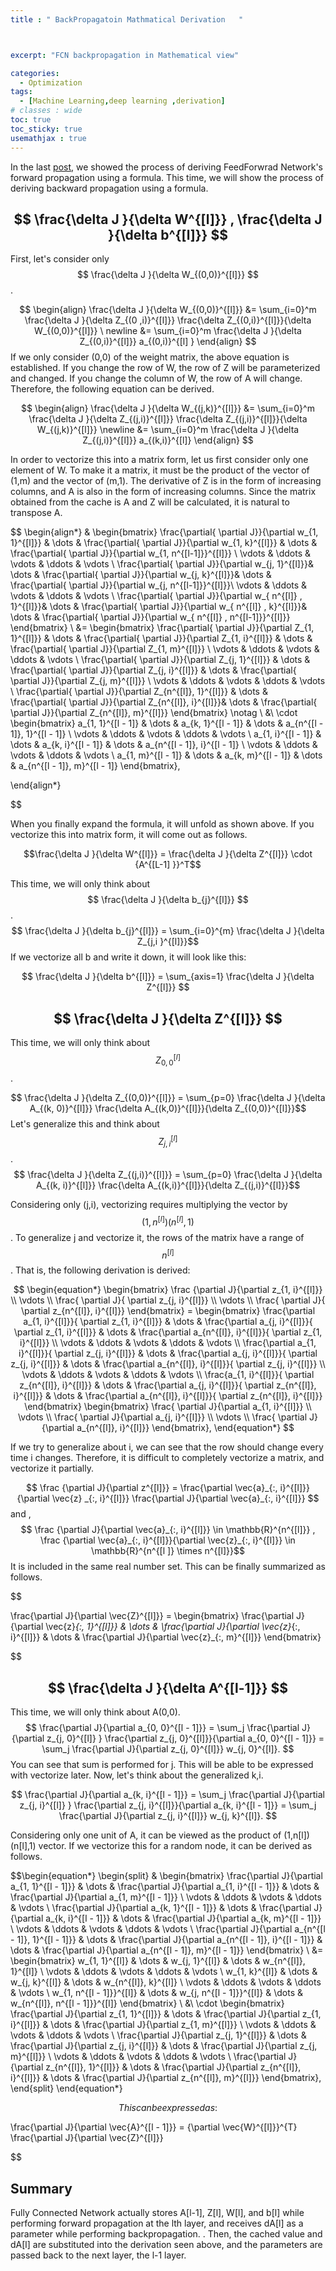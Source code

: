 ```yaml
---
title : " BackPropagatoin Mathmatical Derivation   "



excerpt: "FCN backpropagation in Mathematical view"

categories:
  - Optimization
tags:
  - [Machine Learning,deep learning ,derivation]
# classes : wide
toc: true
toc_sticky: true
usemathjax : true
---
```

In the last [post](https://woongjoonchoi.github.io/dlarchitecture/Feed-Forward-Network/), we showed the process of deriving FeedForwrad Network's forward propagation using a formula. This time, we will show the process of deriving backward propagation using a formula. 


## $$ \frac{\delta J }{\delta W^{[l]}}  ,  \frac{\delta J }{\delta b^{[l]}} $$ 


First, let's consider only $$ \frac{\delta J }{\delta W_{(0,0)}^{[l]}} $$.  

$$
\begin{align}
  \frac{\delta J }{\delta W_{(0,0)}^{[l]}} &= \sum_{i=0}^m \frac{\delta J }{\delta Z_{(0 ,i)}^{[l]}} \frac{\delta Z_{(0,i)}^{[l]}}{\delta W_{(0,0)}^{[l]}} \ newline &= \sum_{i=0}^m \frac{\delta J }{\delta Z_{(0,i)}^{[l]}} a_{(0,i)}^{[l] }
  \end{align}
  $$
If we only consider (0,0) of the weight matrix, the above equation is established. If you change the row of W, the row of Z will be parameterized and changed. If you change the column of W, the row of A will change. Therefore, the following equation can be derived. 

$$
\begin{align}
 \frac{\delta J }{\delta W_{(j,k)}^{[l]}}  &= \sum_{i=0}^m \frac{\delta J }{\delta Z_{(j,i)}^{[l]}}  \frac{\delta Z_{(j,i)}^{[l]}}{\delta W_{(j,k)}^{[l]}}  \newline &=  \sum_{i=0}^m \frac{\delta J }{\delta Z_{(j,i)}^{[l]}}  a_{(k,i)}^{[l]}
 \end{align}
 $$   

In order to vectorize this into a matrix form, let us first consider only one element of W. To make it a matrix, it must be the product of the vector of (1,m) and the vector of (m,1). The derivative of Z is in the form of increasing columns, and A is also in the form of increasing columns. Since the matrix obtained from the cache is A and Z will be calculated, it is natural to transpose A.


$$ 
\begin{align*}
&
\begin{bmatrix}
\frac{\partial{ \partial J}}{\partial w_{1, 1}^{[l]}} & \dots & \frac{\partial{ \partial J}}{\partial w_{1, k}^{[l]}} & \dots & \frac{\partial{ \partial J}}{\partial w_{1, n^{[l-1]}}^{[l]}} \\
\vdots & \ddots & \vdots & \ddots & \vdots \\
\frac{\partial{ \partial J}}{\partial w_{j, 1}^{[l]}}& \dots & \frac{\partial{ \partial J}}{\partial w_{j, k}^{[l]}}& \dots & \frac{\partial{ \partial J}}{\partial w_{j, n^{[l-1]}}^{[l]}}\\
\vdots & \ddots & \vdots & \ddots & \vdots \\
\frac{\partial{ \partial J}}{\partial w_{ n^{[l]} , 1}^{[l]}}& \dots & \frac{\partial{ \partial J}}{\partial w_{ n^{[l]} , k}^{[l]}}& \dots & \frac{\partial{ \partial J}}{\partial w_{ n^{[l]} , n^{[l-1]}}^{[l]}}
\end{bmatrix} \\
&=
\begin{bmatrix}
\frac{\partial{ \partial J}}{\partial Z_{1, 1}^{[l]}} & \dots & \frac{\partial{ \partial J}}{\partial Z_{1, i}^{[l]}}  & \dots & \frac{\partial{ \partial J}}{\partial Z_{1, m}^{[l]}} \\
\vdots & \ddots & \vdots & \ddots & \vdots \\
\frac{\partial{ \partial J}}{\partial Z_{j, 1}^{[l]}} & \dots & \frac{\partial{ \partial J}}{\partial Z_{j, i}^{[l]}} & \dots & \frac{\partial{ \partial J}}{\partial Z_{j, m}^{[l]}} \\
\vdots & \ddots & \vdots & \ddots & \vdots \\
\frac{\partial{ \partial J}}{\partial Z_{n^{[l]}, 1}^{[l]}} & \dots & \frac{\partial{ \partial J}}{\partial Z_{n^{[l]}, i}^{[l]}}& \dots & \frac{\partial{ \partial J}}{\partial Z_{n^{[l]}, m}^{[l]}}
\end{bmatrix} \notag \\
&\ \cdot
\begin{bmatrix}
a_{1, 1}^{[l - 1]} & \dots & a_{k, 1}^{[l - 1]} & \dots & a_{n^{[l - 1]}, 1}^{[l - 1]} \\
\vdots & \ddots & \vdots & \ddots & \vdots \\
a_{1, i}^{[l - 1]} & \dots & a_{k, i}^{[l - 1]} & \dots & a_{n^{[l - 1]}, i}^{[l - 1]} \\
\vdots & \ddots & \vdots & \ddots & \vdots \\
a_{1, m}^{[l - 1]} & \dots & a_{k, m}^{[l - 1]} & \dots & a_{n^{[l - 1]}, m}^{[l - 1]}
\end{bmatrix},

\end{align*}
 

$$ 

When you finally expand the formula, it will unfold as shown above. If you vectorize this into matrix form, it will come out as follows.

$$\frac{\delta J }{\delta W^{[l]}} = \frac{\delta J }{\delta Z^{[l]}} \cdot {A^{[L-1] }}^T$$

This time, we will only think about $$ \frac{\delta J }{\delta b_{j}^{[l]}} $$.
$$ \frac{\delta J }{\delta b_{j}^{[l]}} = \sum_{i=0}^{m} \frac{\delta J }{\delta Z_{j,i }^{[l]}}$$
  If we vectorize all b and write it down, it will look like this:

$$ \frac{\delta J }{\delta b^{[l]}}  = \sum_{axis=1} \frac{\delta J }{\delta Z^{[l]}} $$ 


## $$ \frac{\delta J }{\delta Z^{[l]}} $$

This time, we will only think about $$ Z_{0,0}^{[l]}$$.

$$ \frac{\delta J }{\delta Z_{(0,0)}^{[l]}} = \sum_{p=0} \frac{\delta J }{\delta A_{(k, 0)}^{[l]}} \frac{\delta A_{(k,0)}^{[l]}}{\delta Z_{(0,0)}^{[l]}}$$
Let's generalize this and think about $$ Z_{j,i}^{[l]}$$.
$$ \frac{\delta J }{\delta Z_{(j,i)}^{[l]}} = \sum_{p=0} \frac{\delta J }{\delta A_{(k, i)}^{[l]}} \frac{\delta A_{(k,i)}^{[l]}}{\delta Z_{(j,i)}^{[l]}}$$

Considering only (j,i), vectorizing requires multiplying the vector by $$(1,n^{[l]}) (n^{[l]},1)$$. To generalize j and vectorize it, the rows of the matrix have a range of $$n^{[l]}$$. That is, the following derivation is derived:

$$ 
\begin{equation*}
\begin{bmatrix}
\frac {\partial J}{\partial z_{1, i}^{[l]}} \\
\vdots \\
\frac{ \partial J}{ \partial z_{j, i}^{[l]}} \\
\vdots \\
\frac{ \partial J}{ \partial z_{n^{[l]}, i}^{[l]}}
\end{bmatrix} =
\begin{bmatrix}
\frac{\partial a_{1, i}^{[l]}}{ \partial z_{1, i}^{[l]}} & \dots & \frac{\partial a_{j, i}^{[l]}}{ \partial z_{1, i}^{[l]}} & \dots & \frac{\partial a_{n^{[l]}, i}^{[l]}}{ \partial z_{1, i}^{[l]}} \\
\vdots & \ddots & \vdots & \ddots & \vdots \\
\frac{\partial a_{1, i}^{[l]}}{ \partial z_{j, i}^{[l]}} & \dots & \frac{\partial a_{j, i}^{[l]}}{ \partial z_{j, i}^{[l]}} & \dots & \frac{\partial a_{n^{[l]}, i}^{[l]}}{ \partial z_{j, i}^{[l]}} \\
\vdots & \ddots & \vdots & \ddots & \vdots \\
\frac{a_{1, i}^{[l]}}{ \partial z_{n^{[l]}, i}^{[l]}} & \dots & \frac{\partial a_{j, i}^{[l]}}{ \partial z_{n^{[l]}, i}^{[l]}} & \dots & \frac{\partial a_{n^{[l]}, i}^{[l]}}{ \partial z_{n^{[l]}, i}^{[l]}}
\end{bmatrix}
\begin{bmatrix}
\frac{ \partial J}{\partial a_{1, i}^{[l]}} \\
\vdots \\
\frac{ \partial J}{\partial a_{j, i}^{[l]}} \\
\vdots \\
\frac{ \partial J}{\partial a_{n^{[l]}, i}^{[l]}}
\end{bmatrix},
\end{equation*}
$$  

If we try to generalize about i, we can see that the row should change every time i changes. Therefore, it is difficult to completely vectorize a matrix, and vectorize it partially.

$$
\frac {\partial J}{\partial z^{[l]}} = \frac{\partial \vec{a}_{:, i}^{[l]}}{\partial \vec{z} _{:, i}^{[l]}} \frac{\partial J}{\partial \vec{a}_{:, i}^{[l]}}
$$
and ,
$$ \frac {\partial J}{\partial \vec{a}_{:, i}^{[l]}} \in \mathbb{R}^{n^{[l]}} , \frac {\partial \vec{a}_{:, i}^{[l]}}{\partial \vec{z}_{:, i}^{[l]}} \in \mathbb{R}^{n^{[l ]} \times n^{[l]}}$$
   It is included in the same real number set.
This can be finally summarized as follows.

$$


\frac{\partial J}{\partial \vec{Z}^{[l]}} =
\begin{bmatrix}
\frac{\partial J}{\partial \vec{z}_{:, 1}^{[l]}} & \dots & \frac{\partial J}{\partial \vec{z}_{:, i}^{[l]}} & \dots & \frac{\partial J}{\partial \vec{z}_{:, m}^{[l]}}
\end{bmatrix}
 

$$ 

## $$ \frac{\delta J }{\delta A^{[l-1]}} $$

This time, we will only think about A(0,0).
$$
\frac{\partial J}{\partial a_{0, 0}^{[l - 1]}} = \sum_j \frac{\partial J}{\partial z_{j, 0}^{[l]} } \frac{\partial z_{j, 0}^{[l]}}{\partial a_{0, 0}^{[l - 1]}} = \sum_j \frac{\partial J}{\partial z_{j, 0}^{[l]}} w_{j, 0}^{[l]}.
$$
You can see that sum is performed for j. This will be able to be expressed with vectorize later. Now, let's think about the generalized k,i.

$$
\frac{\partial J}{\partial a_{k, i}^{[l - 1]}} = \sum_j \frac{\partial J}{\partial z_{j, i}^{[l]} } \frac{\partial z_{j, i}^{[l]}}{\partial a_{k, i}^{[l - 1]}} = \sum_j \frac{\partial J}{\partial z_{j, i}^{[l]}} w_{j, k}^{[l]}.
$$

Considering only one unit of A, it can be viewed as the product of (1,n[l]) (n[l],1) vector. If we vectorize this for a random node, it can be derived as follows.

$$\begin{equation*}
\begin{split}
&
\begin{bmatrix}
\frac{\partial J}{\partial a_{1, 1}^{[l - 1]}} & \dots & \frac{\partial J}{\partial a_{1, i}^{[l - 1]}} & \dots & \frac{\partial J}{\partial a_{1, m}^{[l - 1]}} \\
\vdots & \ddots & \vdots & \ddots & \vdots \\
\frac{\partial J}{\partial a_{k, 1}^{[l - 1]}} & \dots & \frac{\partial J}{\partial a_{k, i}^{[l - 1]}} & \dots & \frac{\partial J}{\partial a_{k, m}^{[l - 1]}} \\
\vdots & \ddots & \vdots & \ddots & \vdots \\
\frac{\partial J}{\partial a_{n^{[l - 1]}, 1}^{[l - 1]}} & \dots & \frac{\partial J}{\partial a_{n^{[l - 1]}, i}^{[l - 1]}} & \dots & \frac{\partial J}{\partial a_{n^{[l - 1]}, m}^{[l - 1]}}
\end{bmatrix} \\
&=
\begin{bmatrix}
w_{1, 1}^{[l]} & \dots & w_{j, 1}^{[l]} & \dots & w_{n^{[l]}, 1}^{[l]} \\
\vdots & \ddots & \vdots & \ddots & \vdots \\
w_{1, k}^{[l]} & \dots & w_{j, k}^{[l]} & \dots & w_{n^{[l]}, k}^{[l]} \\
\vdots & \ddots & \vdots & \ddots & \vdots \\
w_{1, n^{[l - 1]}}^{[l]} & \dots & w_{j, n^{[l - 1]}}^{[l]} & \dots & w_{n^{[l]}, n^{[l - 1]}}^{[l]}
\end{bmatrix} \\
&\  \cdot
\begin{bmatrix}
\frac{\partial J}{\partial z_{1, 1}^{[l]}} & \dots & \frac{\partial J}{\partial z_{1, i}^{[l]}} & \dots & \frac{\partial J}{\partial z_{1, m}^{[l]}} \\
\vdots & \ddots & \vdots & \ddots & \vdots \\
\frac{\partial J}{\partial z_{j, 1}^{[l]}} & \dots & \frac{\partial J}{\partial z_{j, i}^{[l]}} & \dots & \frac{\partial J}{\partial z_{j, m}^{[l]}} \\
\vdots & \ddots & \vdots & \ddots & \vdots \\
\frac{\partial J}{\partial z_{n^{[l]}, 1}^{[l]}} & \dots & \frac{\partial J}{\partial z_{n^{[l]}, i}^{[l]}} & \dots & \frac{\partial J}{\partial z_{n^{[l]}, m}^{[l]}}
\end{bmatrix},
\end{split}
\end{equation*}

$$ 
This can be expressed as: 
$$

\frac{\partial J}{\partial \vec{A}^{[l - 1]}} = {\partial \vec{W}^{[l]}}^{T} \frac{\partial J}{\partial \vec{Z}^{[l]}}

$$

## Summary 

Fully Connected Network actually stores A[l-1], Z[l], W[l], and b[l] while performing forward propagation at the lth layer, and receives dA[l] as a parameter while performing backpropagation. . Then, the cached value and dA[l] are substituted into the derivation seen above, and the parameters are passed back to the next layer, the l-1 layer.